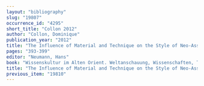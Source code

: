 ```yaml
---
layout: "bibliography"
slug: "19807"
occurrence_id: "4295"
short_title: "Collon 2012"
author: "Collon, Dominique"
publication_year: "2012"
title: "The Influence of Material and Technique on the Style of Neo-Assyrian and Neo-Babylonian Cylinder Seals"
pages: "393-399"
editor: "Neumann, Hans"
book: "Wissenskultur im Alten Orient. Weltanschauung, Wissenschaften, Techniken, Technologien. 4. Internationales Colloquium der Deutschen Orient-Gesellschaft 20.-22. Februar 2002, Münster, Colloquien der Deutschen Orient-Gesellschaft 4 (Wiesbaden)"
title: "The Influence of Material and Technique on the Style of Neo-Assyrian and Neo-Babylonian Cylinder Seals"
previous_item: "19810"
---
```

